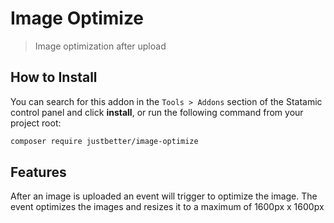 # Image Optimize

> Image optimization after upload

## How to Install

You can search for this addon in the `Tools > Addons` section of the Statamic control panel and click **install**, or run the following command from your project root:

``` bash
composer require justbetter/image-optimize
```

## Features

After an image is uploaded an event will trigger to optimize the image.
The event optimizes the images and resizes it to a maximum of 1600px x 1600px
